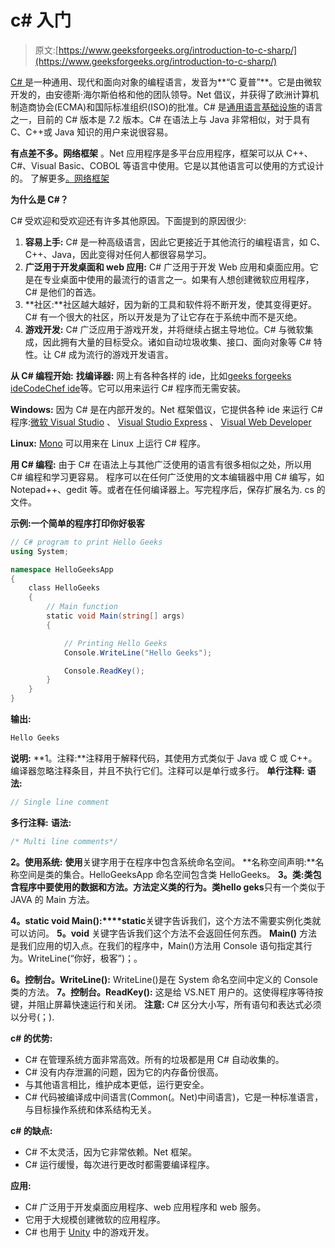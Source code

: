 # c# 入门

> 原文:[https://www.geeksforgeeks.org/introduction-to-c-sharp/](https://www.geeksforgeeks.org/introduction-to-c-sharp/)

[C# ](https://www.geeksforgeeks.org/csharp-programming-language/) 是一种通用、现代和面向对象的编程语言，发音为**“C 夏普”**。它是由微软开发的，由安德斯·海尔斯伯格和他的团队领导。Net 倡议，并获得了欧洲计算机制造商协会(ECMA)和国际标准组织(ISO)的批准。C# 是[通用语言基础设施](https://en.wikipedia.org/wiki/Common_Language_Infrastructure)的语言之一，目前的 C# 版本是 7.2 版本。C# 在语法上与 Java 非常相似，对于具有 C、C++或 Java 知识的用户来说很容易。

**有点差不多。网络框架**
。Net 应用程序是多平台应用程序，框架可以从 C++、C#、Visual Basic、COBOL 等语言中使用。它是以其他语言可以使用的方式设计的。
了解更多[。网络框架](https://en.wikipedia.org/wiki/.NET_Framework)

**为什么是 C#？**

C# 受欢迎和受欢迎还有许多其他原因。下面提到的原因很少:

1.  **容易上手:** C# 是一种高级语言，因此它更接近于其他流行的编程语言，如 C、C++、Java，因此变得对任何人都很容易学习。
2.  **广泛用于开发桌面和 web 应用:** C# 广泛用于开发 Web 应用和桌面应用。它是在专业桌面中使用的最流行的语言之一。如果有人想创建微软应用程序，C# 是他们的首选。
3.  **社区:**社区越大越好，因为新的工具和软件将不断开发，使其变得更好。C# 有一个很大的社区，所以开发是为了让它存在于系统中而不是灭绝。
4.  **游戏开发:** C# 广泛应用于游戏开发，并将继续占据主导地位。C# 与微软集成，因此拥有大量的目标受众。诸如自动垃圾收集、接口、面向对象等 C# 特性。让 C# 成为流行的游戏开发语言。

**从 C# 编程开始:**
**找编译器:**
网上有各种各样的 ide，比如[geeks forgeeks ide](https://ide.geeksforgeeks.org/)[CodeChef ide](https://www.codechef.com/ide)等。它可以用来运行 C# 程序而无需安装。

**Windows:** 因为 C# 是在内部开发的。Net 框架倡议，它提供各种 ide 来运行 C# 程序:[微软 Visual Studio](https://www.visualstudio.com/) 、 [Visual Studio Express](https://www.visualstudio.com/vs/express/) 、 [Visual Web Developer](https://msdn.microsoft.com/en-us/library/ee410104(v=vs.100).aspx)

**Linux:** [Mono](http://www.mono-project.com/) 可以用来在 Linux 上运行 C# 程序。

**用 C# 编程:**
由于 C# 在语法上与其他广泛使用的语言有很多相似之处，所以用 C# 编程和学习更容易。
程序可以在任何广泛使用的文本编辑器中用 C# 编写，如 Notepad++、gedit 等。或者在任何编译器上。写完程序后，保存扩展名为. cs 的文件。

**示例:**一个简单的程序打印**你好极客**

```cs
// C# program to print Hello Geeks
using System;

namespace HelloGeeksApp
{   
    class HelloGeeks
    {   
        // Main function
        static void Main(string[] args)
        {

            // Printing Hello Geeks
            Console.WriteLine("Hello Geeks");

            Console.ReadKey();
        }
    }
}
```

**输出:**

```cs
Hello Geeks
```

**说明:**
**1。注释:**注释用于解释代码，其使用方式类似于 Java 或 C 或 C++。编译器忽略注释条目，并且不执行它们。注释可以是单行或多行。
**单行注释:**
**语法:**

```cs
// Single line comment
```

**多行注释:**
**语法:**

```cs
/* Multi line comments*/
```

**2。使用系统:** **使用**关键字用于在程序中包含系统命名空间。
**名称空间声明:**名称空间是类的集合。HelloGeeksApp 命名空间包含类 HelloGeeks。
**3。类:**类包含程序中要使用的数据和方法。方法定义类的行为。类**hello geks**只有一个类似于 JAVA 的 Main 方法。

**4。static void Main():****static**关键字告诉我们，这个方法不需要实例化类就可以访问。 **5。void** 关键字告诉我们这个方法不会返回任何东西。 **Main()** 方法是我们应用的切入点。在我们的程序中，Main()方法用 Console 语句指定其行为。WriteLine(“你好，极客”)；。

**6。控制台。WriteLine():** WriteLine()是在 System 命名空间中定义的 Console 类的方法。
**7。控制台。ReadKey():** 这是给 VS.NET 用户的。这使得程序等待按键，并阻止屏幕快速运行和关闭。
**注意:** C# 区分大小写，所有语句和表达式必须以分号(；).

**c# 的优势:**

*   C# 在管理系统方面非常高效。所有的垃圾都是用 C# 自动收集的。
*   C# 没有内存泄漏的问题，因为它的内存备份很高。
*   与其他语言相比，维护成本更低，运行更安全。
*   C# 代码被编译成中间语言(Common(。Net)中间语言)，它是一种标准语言，与目标操作系统和体系结构无关。

**c# 的缺点:**

*   C# 不太灵活，因为它非常依赖。Net 框架。
*   C# 运行缓慢，每次进行更改时都需要编译程序。

**应用:**

*   C# 广泛用于开发桌面应用程序、web 应用程序和 web 服务。
*   它用于大规模创建微软的应用程序。
*   C# 也用于 [Unity](https://en.wikipedia.org/wiki/Unity_(game_engine)) 中的游戏开发。